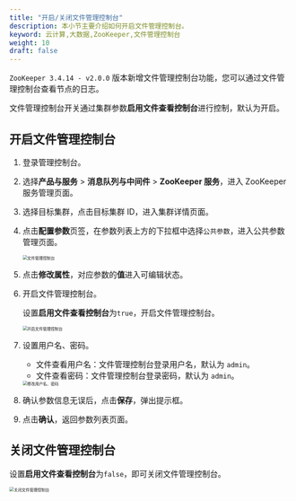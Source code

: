 ```yaml
---
title: "开启/关闭文件管理控制台"
description: 本小节主要介绍如何开启文件管理控制台。
keyword: 云计算,大数据,ZooKeeper,文件管理控制台
weight: 10
draft: false
---
```


`ZooKeeper 3.4.14 - v2.0.0` 版本新增文件管理控制台功能，您可以通过文件管理控制台查看节点的日志。

文件管理控制台开关通过集群参数**启用文件查看控制台**进行控制，默认为开启。

## 开启文件管理控制台

1. 登录管理控制台。
2. 选择**产品与服务** > **消息队列与中间件** > **ZooKeeper 服务**，进入 ZooKeeper 服务管理页面。
3. 选择目标集群，点击目标集群 ID，进入集群详情页面。
4. 点击**配置参数**页签，在参数列表上方的下拉框中选择`公共参数`，进入公共参数管理页面。

   <img src="/bigdata/zookeeper/_images/para_file_console.png" alt="文件管理控制台" style="zoom:50%;" />

5. 点击**修改属性**，对应参数的**值**进入可编辑状态。
6. 开启文件管理控制台。

   设置**启用文件查看控制台**为`true`，开启文件管理控制台。

   <img src="/bigdata/zookeeper/_images/para_file_console_enable.png" alt="开启文件管理控制台" style="zoom:50%;" />

7. 设置用户名、密码。

    - 文件查看用户名：文件管理控制台登录用户名，默认为 `admin`。
    - 文件查看密码：文件管理控制台登录密码，默认为 `admin`。

    <img src="/bigdata/zookeeper/_images/para_file_console_account.png" alt="修改用户名、密码" style="zoom:50%;" />

8. 确认参数信息无误后，点击**保存**，弹出提示框。
9. 点击**确认**，返回参数列表页面。

## 关闭文件管理控制台

设置**启用文件查看控制台**为`false`，即可关闭文件管理控制台。

<img src="/bigdata/zookeeper/_images/para_file_console_disable.png" alt="关闭文件管理控制台" style="zoom:50%;" />
